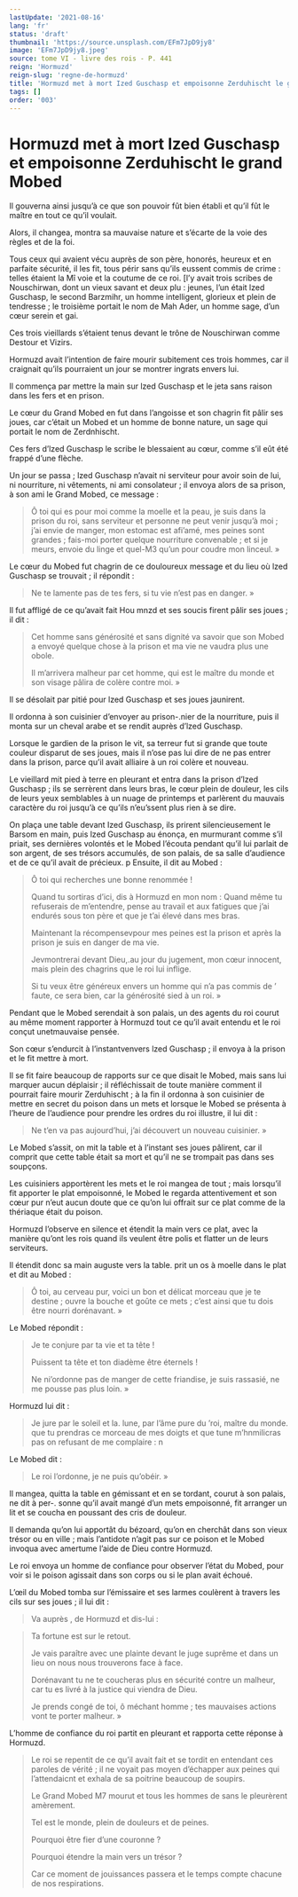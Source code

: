 ```yaml
---
lastUpdate: '2021-08-16'
lang: 'fr'
status: 'draft'
thumbnail: 'https://source.unsplash.com/EFm7JpD9jy8'
image: 'EFm7JpD9jy8.jpeg'
source: tome VI - livre des rois - P. 441
reign: 'Hormuzd'
reign-slug: 'regne-de-hormuzd'
title: 'Hormuzd met à mort Ized Guschasp et empoisonne Zerduhischt le grand Mobed | Le Livre des Rois | Shâhnâmeh'
tags: []
order: '003'
---
```


<!-- LTeX: language=fr -->

# Hormuzd met à mort Ized Guschasp et empoisonne Zerduhischt le grand Mobed

Il gouverna ainsi jusqu’à ce que son pouvoir fût bien établi et qu’il fût le maître en tout ce qu’il voulait.

Alors, il changea, montra sa mauvaise nature et s’écarte de la voie des règles et de la foi.

Tous ceux qui avaient vécu auprès de son père, honorés, heureux et en parfaite sécurité, il les fit, tous périr sans qu’ils eussent commis de crime : telles étaient la Mî
voie et la coutume de ce roi. [l’y avait trois scribes de Nouschirwan, dont un vieux savant et deux plu : jeunes, l’un était lzed Guschasp, le second Barzmihr, un homme intelligent, glorieux et plein de tendresse ; le troisième portait le nom de Mah Ader, un homme sage, d’un cœur serein et gai.

Ces trois vieillards s’étaient tenus devant le trône de Nouschirwan comme Destour et Vizirs.

Hormuzd avait l’intention de faire mourir subitement ces trois hommes, car il craignait qu’ils pourraient un jour se montrer ingrats envers lui.

Il commença par mettre la main sur lzed Guschasp et le jeta sans raison dans les fers et en prison.

Le cœur du Grand Mobed en fut dans l’angoisse et son chagrin fit pâlir ses joues, car c’était un Mobed et un homme de bonne nature, un sage qui portait le nom de Zerdnhischt.

Ces fers d’lzed Guschasp le scribe le blessaient au cœur, comme s’il eût été frappé d’une flèche.

Un jour se passa ; lzed Guschasp n’avait ni serviteur pour avoir soin de lui, ni nourriture, ni vêtements, ni ami consolateur ; il envoya alors de sa prison, à son ami le Grand Mobed, ce message :

> Ô toi qui es pour moi comme la moelle et la peau, je suis dans la prison du roi, sans serviteur et personne ne peut venir jusqu’à moi ; j’ai envie de manger, mon estomac est afi’amé, mes peines sont grandes ; fais-moi porter quelque nourriture convenable ; et si je meurs, envoie du linge et quel-M3 qu’un pour coudre mon linceul. »

Le cœur du Mobed fut chagrin de ce douloureux message et du lieu où lzed Guschasp se trouvait ; il répondit :

> Ne te lamente pas de tes fers, si tu vie n’est pas en danger. »

Il fut affligé de ce qu’avait fait Hou mnzd et ses soucis firent pâlir ses joues ; il dit :

> Cet homme sans générosité et sans dignité va savoir que son Mobed a envoyé quelque chose à la prison et ma vie ne vaudra plus une obole.
>
> Il m’arrivera malheur par cet homme, qui est le maître du monde et son visage pâlira de colère contre moi. »

Il se désolait par pitié pour lzed Guschasp et ses joues jaunirent.

Il ordonna à son cuisinier d’envoyer au prison-.nier de la nourriture, puis il monta sur un cheval arabe et se rendit auprès d’lzed Guschasp.

Lorsque le gardien de la prison le vit, sa terreur fut si grande que toute couleur disparut de ses joues, mais il n’ose pas lui dire de ne pas entrer dans la prison, parce qu’il avait alliaire à un roi colère et nouveau.

Le vieillard mit pied à terre en pleurant et entra dans la prison d’lzed Guschasp ; ils se serrèrent dans leurs bras, le cœur plein de douleur, les cils de leurs yeux semblables à un nuage de printemps et parlèrent du mauvais caractère du roi jusqu’à ce qu’ils n’eu’ssent plus rien à se dire.

On plaça une table devant Ized Guschasp, ils prirent silencieusement le Barsom en main, puis lzed Guschasp au énonça, en murmurant comme s’il priait, ses dernières volontés et le Mobed l’écouta pendant qu’il lui parlait de son argent, de ses trésors accumulés, de son palais, de sa salle d’audience et de ce qu’il avait de précieux. p Ensuite, il dit au Mobed :

> Ô toi qui recherches une bonne renommée !
>
> Quand tu sortiras d’ici, dis à Hormuzd en mon nom : Quand même tu refuserais de m’entendre, pense au travail et aux fatigues que j’ai endurés sous ton père et que je t’ai élevé dans mes bras.
>
> Maintenant la récompensevpour mes peines est la prison et après la prison je suis en danger de ma vie.
>
> Jevmontrerai devant Dieu,.au jour du jugement, mon cœur innocent, mais plein des chagrins que le roi lui inflige.
>
> Si tu veux être généreux envers un homme qui n’a pas commis de
’ faute, ce sera bien, car la générosité sied à un roi. »

Pendant que le Mobed serendait à son palais, un des agents du roi courut au même moment rapporter à Hormuzd tout ce qu’il avait entendu et le roi conçut unetmauvaise pensée.

Son cœur s’endurcit à l’instantvenvers lzed Guschasp ; il envoya à la prison et le fit mettre à mort.

Il se fit faire beaucoup de rapports sur ce que disait le Mobed, mais sans lui marquer aucun déplaisir ; il réfléchissait de toute manière comment il pourrait faire mourir Zerduhischt ; à la fin il ordonna à son cuisinier de mettre en secret du poison dans un mets et lorsque le Mobed se présenta à l’heure de l’audience pour prendre les ordres du roi illustre, il lui dit :

> Ne t’en va pas aujourd’hui, j’ai découvert un nouveau cuisinier. »

Le Mobed s’assit, on mit la table et à l’instant ses joues pâlirent, car il comprit que cette table était sa mort et qu’il ne se trompait pas dans ses soupçons.

Les cuisiniers apportèrent les mets et le roi mangea de tout ; mais lorsqu’il fit apporter le plat empoisonné, le Mobed le regarda attentivement et son cœur pur n’eut aucun doute que ce qu’on lui offrait sur ce plat comme de la thériaque était du poison.

Hormuzd l’observe en silence et étendit la main vers ce plat, avec la manière qu’ont les rois quand ils veulent être polis et flatter un de leurs serviteurs.

Il étendit donc sa main auguste vers la table. prit un os à moelle dans le plat et dit au Mobed :

> Ô toi, au cerveau pur, voici un bon et délicat morceau que je te destine ; ouvre la bouche et goûte ce mets ; c’est ainsi que tu dois être nourri dorénavant. »

Le Mobed répondit :

> Je te conjure par ta vie et ta tête !
>
> Puissent ta tête et ton diadème être éternels !
>
> Ne ni’ordonne pas de manger de cette friandise, je suis rassasié, ne me pousse pas plus loin. »

Hormuzd lui dit :

> Je jure par le soleil et la. lune, par l’âme pure du ’roi, maître du monde. que tu prendras ce morceau de mes doigts et que tune m’hnmilicras pas on refusant de me complaire : n

Le Mobed dit :

> Le roi l’ordonne, je ne puis qu’obéir. »

Il mangea, quitta la table en gémissant et en se tordant, courut à son palais, ne dit à per-. sonne qu’il avait mangé d’un mets empoisonné, fit arranger un lit et se coucha en poussant des cris de douleur.

Il demanda qu’on lui apportât du bézoard, qu’on en cherchât dans son vieux trésor ou en ville ; mais l’antidote n’agit pas sur ce poison et le Mobed invoqua avec amertume l’aide de Dieu contre Hormuzd.

Le roi envoya un homme de confiance pour observer l’état du Mobed, pour voir si le poison agissait dans son corps ou si le plan avait échoué.

L’œil du Mobed tomba sur l’émissaire et ses larmes coulèrent à travers les cils sur ses joues ; il lui dit :

> Va auprès
, de Hormuzd et dis-lui :

> Ta fortune est sur le retout.
>
> Je vais paraître avec une plainte devant le juge suprême et dans un lieu on nous nous trouverons face à face.
>
> Dorénavant tu ne te coucheras plus en sécurité contre un malheur, car tu es livré à la justice qui viendra de Dieu.
>
> Je prends congé de toi, ô méchant homme ; tes mauvaises actions vont te porter malheur. »

L’homme de confiance du roi partit en pleurant et rapporta cette réponse à Hormuzd.
>
> Le roi se repentit de ce qu’il avait fait et se tordit en entendant ces paroles de vérité ; il ne voyait pas moyen d’échapper aux peines qui l’attendaicnt et exhala de sa poitrine beaucoup de soupirs.
>
> Le Grand Mobed M7 mourut et tous les hommes de sans le pleurèrent amèrement.
>
> Tel est le monde, plein de douleurs et de peines.
>
> Pourquoi être fier d’une couronne ?
>
> Pourquoi étendre la main vers un trésor ?
>
> Car ce moment de jouissances passera et le temps compte chacune de nos respirations.
